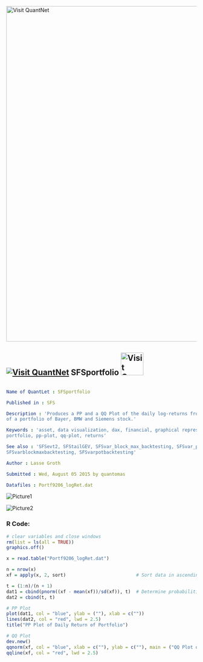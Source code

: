 
[<img src="https://github.com/QuantLet/Styleguide-and-FAQ/blob/master/pictures/banner.png" width="888" alt="Visit QuantNet">](http://quantlet.de/)

## [<img src="https://github.com/QuantLet/Styleguide-and-FAQ/blob/master/pictures/qloqo.png" alt="Visit QuantNet">](http://quantlet.de/) **SFSportfolio** [<img src="https://github.com/QuantLet/Styleguide-and-FAQ/blob/master/pictures/QN2.png" width="60" alt="Visit QuantNet 2.0">](http://quantlet.de/)

```yaml

Name of QuantLet : SFSportfolio

Published in : SFS

Description : 'Produces a PP and a QQ Plot of the daily log-returns from 1992-01-01 to 2006-12-29
of a portfolio of Bayer, BMW and Siemens stock.'

Keywords : 'asset, data visualization, dax, financial, graphical representation, log-returns, plot,
portfolio, pp-plot, qq-plot, returns'

See also : 'SFSevt2, SFStailGEV, SFSvar_block_max_backtesting, SFSvar_pot_backtesting,
SFSvarblockmaxbacktesting, SFSvarpotbacktesting'

Author : Lasse Groth

Submitted : Wed, August 05 2015 by quantomas

Datafiles : Portf9206_logRet.dat

```

![Picture1](SFSportfolio_1-1.png)

![Picture2](SFSportfolio_2-1.png)


### R Code:
```r
# clear variables and close windows
rm(list = ls(all = TRUE))
graphics.off()

x = read.table("Portf9206_logRet.dat")

n = nrow(x)
xf = apply(x, 2, sort)                          # Sort data in ascending order

t = (1:n)/(n + 1)
dat1 = cbind(pnorm((xf - mean(xf))/sd(xf)), t)  # Determine probabilities
dat2 = cbind(t, t)

# PP Plot
plot(dat1, col = "blue", ylab = (""), xlab = c(""))
lines(dat2, col = "red", lwd = 2.5)
title("PP Plot of Daily Return of Portfolio")

# QQ Plot
dev.new()
qqnorm(xf, col = "blue", xlab = c(""), ylab = c(""), main = ("QQ Plot of Daily Return of Portfolio"))
qqline(xf, col = "red", lwd = 2.5) 
```
